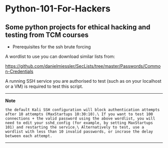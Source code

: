 # Python-101-For-Hackers

## Some python projects for ethical hacking and testing from TCM courses


* Prerequisites for the ssh brute forcing

 A wordlist to use you can download similar lists from: 

https://github.com/danielmiessler/SecLists/tree/master/Passwords/Common-Credentials

A running SSH service you are authorised to test (such as on your localhost or a VM) is required to test this script.

---
**Note**
    
    the default Kali SSH configuration will block authentication attempts after 10 attempts (MaxStartups 10:30:10).\ If you want to test 100 connections + the valid password using the above wordlist, you will need to edit your sshd_config (for example, by setting MaxStartups 101) and restarting the service.\ Alternatively to test, use a wordlist with less than 10 invalid passwords, or incrase the delay between each attempt.

---